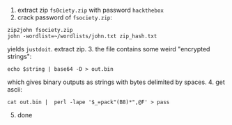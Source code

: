 1. extract zip `fs0ciety.zip` with password `hackthebox`
2. crack password of `fsociety.zip`:
```
zip2john fsociety.zip
john -wordlist=~/wordlists/john.txt zip_hash.txt
```

yields `justdoit`. extract zip.
3. the file contains some weird "encrypted strings":
```
echo $string | base64 -D > out.bin
```
which gives binary outputs as strings with bytes delimited by spaces.
4. get ascii:
```
cat out.bin |  perl -lape '$_=pack"(B8)*",@F' > pass
```
5. done
